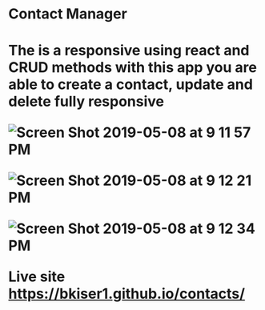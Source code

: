 <h1>Contact Manager<h1>

<p>The  is a responsive using react and CRUD methods with this app you are able to create a contact, update and delete fully responsive </p>

![Screen Shot 2019-05-08 at 9 11 57 PM](https://user-images.githubusercontent.com/43221295/57421161-a795d580-71d8-11e9-8828-88a9a9fb9631.png)

![Screen Shot 2019-05-08 at 9 12 21 PM](https://user-images.githubusercontent.com/43221295/57421226-e1ff7280-71d8-11e9-99f5-7dce1bd31dc6.png)

![Screen Shot 2019-05-08 at 9 12 34 PM](https://user-images.githubusercontent.com/43221295/57421233-ef1c6180-71d8-11e9-910e-d7df93475efd.png)

Live site
https://bkiser1.github.io/contacts/
